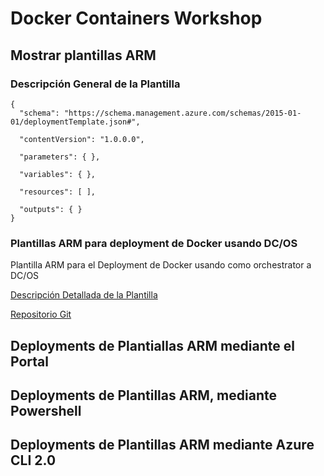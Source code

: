 # Docker Containers Workshop

## Mostrar plantillas ARM

### Descripción General de la Plantilla

```
{
  "schema": "https://schema.management.azure.com/schemas/2015-01-01/deploymentTemplate.json#",
 
  "contentVersion": "1.0.0.0",
 
  "parameters": { },
 
  "variables": { },
 
  "resources": [ ],
 
  "outputs": { }
}
```

### Plantillas ARM para deployment de Docker usando DC/OS

Plantilla ARM para el Deployment de Docker usando como orchestrator a DC/OS

[Descripción Detallada de la Plantilla](https://docs.microsoft.com/en-us/azure/container-service/container-service-mesos-marathon-ui)

[Repositorio Git](#)

## Deployments de Plantiallas ARM mediante el Portal

## Deployments de Plantillas ARM, mediante Powershell

## Deployments de Plantillas ARM mediante Azure CLI 2.0

